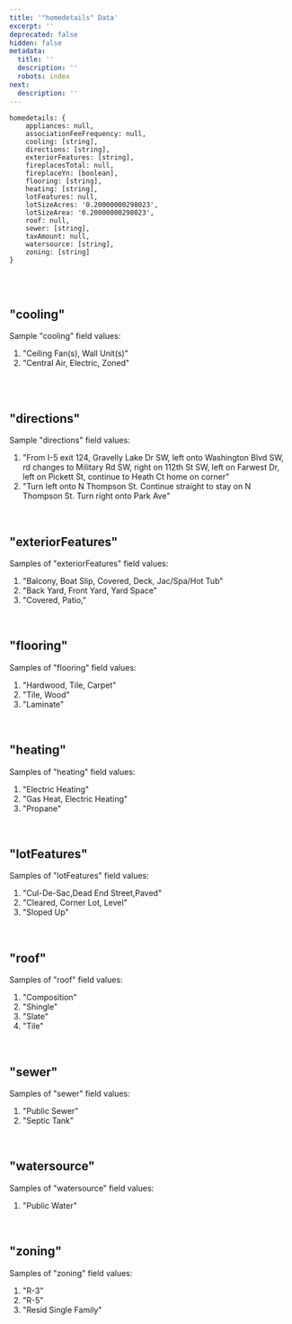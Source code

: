 ```yaml
---
title: '"homedetails" Data'
excerpt: ''
deprecated: false
hidden: false
metadata:
  title: ''
  description: ''
  robots: index
next:
  description: ''
---
```

```
homedetails: {
    appliances: null,
    associationFeeFrequency: null,
    cooling: [string],
    directions: [string],
    exteriorFeatures: [string],
    fireplacesTotal: null,
    fireplaceYn: [boolean],
    flooring: [string],
    heating: [string],
    lotFeatures: null,
    lotSizeAcres: '0.20000000298023',
    lotSizeArea: '0.20000000298023',
    roof: null,
    sewer: [string],
    taxAmount: null,
    watersource: [string],
    zoning: [string]
}
```

<br />

<br />

## "cooling"

Sample "cooling" field values:

1. "Ceiling Fan(s), Wall Unit(s)"
2. "Central Air, Electric, Zoned"

<br />

<br />

## "directions"

Sample "directions" field values:

1. "From I-5 exit 124, Gravelly Lake Dr SW, left onto Washington Blvd SW, rd changes to Military Rd SW, right on 112th St SW, left on Farwest Dr, left on Pickett St, continue to Heath Ct home on corner"
2. "Turn left onto N Thompson St. Continue straight to stay on N Thompson St. Turn right onto Park Ave"

<br />

## "exteriorFeatures"

Samples of "exteriorFeatures" field values:

1. "Balcony, Boat Slip, Covered, Deck, Jac/Spa/Hot Tub"
2. "Back Yard, Front Yard, Yard Space"
3. "Covered, Patio,"

<br />

## "flooring"

Samples of "flooring" field values:

1. "Hardwood, Tile, Carpet"
2. "Tile, Wood"
3. "Laminate"

<br />

## "heating"

Samples of "heating" field values:

1. "Electric Heating"
2. "Gas Heat, Electric Heating"
3. "Propane"

<br />

## "lotFeatures"

Samples of "lotFeatures" field values:

1. "Cul-De-Sac,Dead End Street,Paved"
2. "Cleared, Corner Lot, Level"
3. "Sloped Up"

<br />

## "roof"

Samples of "roof" field values: 

1. "Composition"
2. "Shingle"
3. "Slate"
4. "Tile"

<br />

## "sewer"

Samples of "sewer" field values:

1. "Public Sewer"
2. "Septic Tank"

<br />

## "watersource"

Samples of "watersource" field values:

1. "Public Water"

<br />

## "zoning"

Samples of "zoning" field values:

1. "R-3"
2. "R-5"
3. "Resid Single Family"
